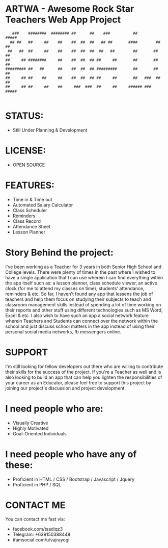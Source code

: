 # ARTWA - Awesome Rock Star Teachers Web App Project

```
   ###    ########  ######## ##      ##    ###          ##         #####   
  ## ##   ##     ##    ##    ##  ##  ##   ## ##       ####        ##   ##  
 ##   ##  ##     ##    ##    ##  ##  ##  ##   ##        ##       ##     ## 
##     ## ########     ##    ##  ##  ## ##     ##       ##       ##     ## 
######### ##   ##      ##    ##  ##  ## #########       ##       ##     ## 
##     ## ##    ##     ##    ##  ##  ## ##     ##       ##   ###  ##   ##  
##     ## ##     ##    ##     ###  ###  ##     ##     ###### ###   #####      
                                                                    
```                                                                    
# STATUS:
- Still Under Planning & Development

# LICENSE: 
- OPEN SOURCE

# FEATURES: 
- Time in & Time out
- Automated Salary Calculator
- Class Scheduler
- Reminders
- Class Record
- Attendance Sheet
- Lesson Planner
                                                                    
# Story Behind the project:
I've been working as a Teacher for 3 years in both Senior High School and College levels. There were plenty of times in the past where I wished to have a single application that I can use wherein I can find everything within the app itself such as: a lesson planner, class schedule viewer, an active clock (for me to attend my classes on time), students' attendance, reminders & etc. So far, I haven't found any app that lessens the job of teachers and help them focus on studying their subjects to teach and classroom management skills instead of spending a lot of time working on their reports and other stuff using different technologies such as MS Word, Excel & etc. I also wish to have such an app a social network feature wherein Teachers and Students can connect over the network within the school and just discuss school matters in the app instead of using their personal social media networks, fb messengers online.

# SUPPORT
I'm still looking for fellow developers out there who are willing to contribute their skills for the success of the project. If you're a Teacher as well and is also looking to build an app that can help you lighten the responsibilities of your career as an Educator, please feel free to support this project by joining our project's discussion and project development.

# I need people who are:
- Visually Creative
- Highly Motivated
- Goal-Oriented Individuals

# I need people who have any of these:
- Proficient in HTML / CSS / Bootstrap / Javascript / Jquery
- Proficient in PHP / SQL

# CONTACT ME
You can contact me fast via:
- facebook.com/tsadiqz3
- Telegram: +639150388448
- ifamsocial.com/u/vajrayogi 
